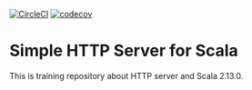 [![CircleCI](https://circleci.com/gh/iwamatsu0430/simple-http-server-for-scala.svg?style=svg)](https://circleci.com/gh/iwamatsu0430/simple-http-server-for-scala)
[![codecov](https://codecov.io/gh/iwamatsu0430/simple-http-server-for-scala/branch/master/graph/badge.svg?token=aLCeGHStTI)](https://codecov.io/gh/iwamatsu0430/simple-http-server-for-scala)

# Simple HTTP Server for Scala

This is training repository about HTTP server and Scala 2.13.0.
